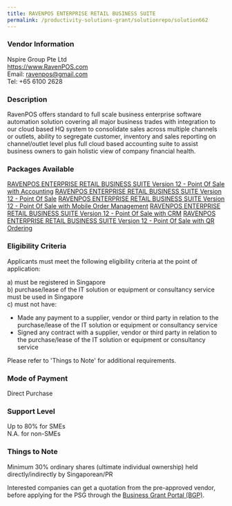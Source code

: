 ```yaml
---
title: RAVENPOS ENTERPRISE RETAIL BUSINESS SUITE
permalink: /productivity-solutions-grant/solutionrepo/solution662
---
```


### Vendor Information
Nspire Group Pte Ltd<br>https://www.RavenPOS.com<br>Email: ravenpos@gmail.com<br>Tel: +65 6100 2628

### Description

RavenPOS offers standard to full scale business enterprise software automation solution covering all major business trades with integration to our cloud based HQ system to consolidate sales across multiple channels or outlets, ability to segregate customer, inventory and sales reporting on channel/outlet level plus full cloud based accounting suite to assist business owners to gain holistic view of company financial health.

### Packages Available

<a href='https://www.gobusiness.gov.sg/images/psg/Nspire_Group_20200123_Annex_3_20200625145749_Part_4.pdf' target='_blank'>RAVENPOS ENTERPRISE RETAIL BUSINESS SUITE Version 12 - Point Of Sale with Accounting</a>
<a href='https://www.gobusiness.gov.sg/images/psg/Nspire_Group_20200123_Annex_3_20200625145749_Part_1.pdf' target='_blank'>RAVENPOS ENTERPRISE RETAIL BUSINESS SUITE Version 12 - Point Of Sale</a>
<a href='https://www.gobusiness.gov.sg/images/psg/Nspire_Group_20200123_Annex_3_20200625145749_Part_2.pdf' target='_blank'>RAVENPOS ENTERPRISE RETAIL BUSINESS SUITE Version 12 - Point Of Sale with Mobile Order Management</a>
<a href='https://www.gobusiness.gov.sg/images/psg/Nspire_Group_20200123_Annex_3_20200625145749_Part_3.pdf' target='_blank'>RAVENPOS ENTERPRISE RETAIL BUSINESS SUITE Version 12 - Point Of Sale with CRM</a>
<a href='https://www.gobusiness.gov.sg/images/psg/Nspire_Group_20200123_Annex_3_20200625145749_Part_5.pdf' target='_blank'>RAVENPOS ENTERPRISE RETAIL BUSINESS SUITE Version 12 - Point Of Sale with QR Ordering</a>

### Eligibility Criteria

Applicants must meet the following eligibility criteria at the point of application:

a) must be registered in Singapore <br>
b) purchase/lease of the IT solution or equipment or consultancy service must be used in Singapore <br>
c) must not have:
- Made any payment to a supplier, vendor or third party in relation to the purchase/lease of the IT solution or equipment or consultancy service
- Signed any contract with a supplier, vendor or third party in relation to the purchase/lease of the IT solution or equipment or consultancy service

Please refer to 'Things to Note' for additional requirements.

### Mode of Payment
Direct Purchase

### Support Level
Up to 80% for SMEs <br>
N.A. for non-SMEs

### Things to Note
Minimum 30% ordinary shares (ultimate individual ownership) held directly/indirectly by Singaporean/PR

Interested companies can get a quotation from the pre-approved vendor, before applying for the PSG through the <a target='_blank' href='https://www.businessgrants.gov.sg/'>Business Grant Portal (BGP)</a>.
